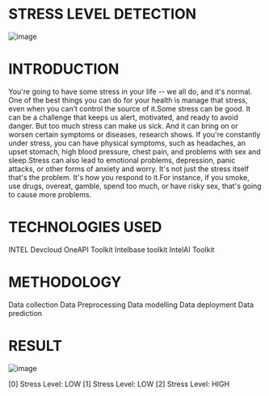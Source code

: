 # STRESS LEVEL DETECTION

![image](https://github.com/kaartikeyan/Stress_Level_Dection/assets/110711516/ec76449f-0809-43fb-92d6-09f7748fcf34)

# INTRODUCTION 
  You're going to have some stress in your life -- we all do, and it's normal. One of the best things you can do for your health is manage that stress, even when you can’t control the source of it.Some stress can be good. It can be a challenge that keeps us alert, motivated, and ready to avoid danger. But too much stress can make us sick. And it can bring on or worsen certain symptoms or diseases, research shows.
If you're constantly under stress, you can have physical symptoms, such as headaches, an upset stomach, high blood pressure, chest pain, and problems with sex and sleep.Stress can also lead to emotional problems, depression, panic attacks, or other forms of anxiety and worry.
It's not just the stress itself that's the problem. It's how you respond to it.For instance, if you smoke, use drugs, overeat, gamble, spend too much, or have risky sex, that's going to cause more problems.

# TECHNOLOGIES USED

INTEL Devcloud OneAPI Toolkit
Intelbase toolkit
IntelAI Toolkit

# METHODOLOGY

Data collection
Data Preprocessing
Data modelling
Data deployment
Data prediction

# RESULT

![image](https://github.com/kaartikeyan/Stress_Level_Dection/assets/110711516/fcc9edec-9382-4738-8f43-57d775db37a0)

[0]
Stress Level: LOW
[1]
Stress Level: LOW
[2]
Stress Level: HIGH

